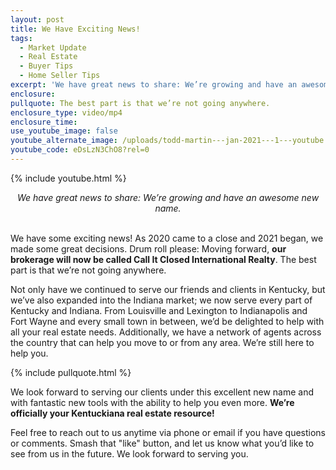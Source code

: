 ```yaml
---
layout: post
title: We Have Exciting News!
tags:
  - Market Update
  - Real Estate
  - Buyer Tips
  - Home Seller Tips
excerpt: 'We have great news to share: We’re growing and have an awesome new name.'
enclosure:
pullquote: The best part is that we’re not going anywhere.
enclosure_type: video/mp4
enclosure_time:
use_youtube_image: false
youtube_alternate_image: /uploads/todd-martin---jan-2021---1---youtube.jpg
youtube_code: eDsLzN3ChO8?rel=0
---
```


{% include youtube.html %}

<center><em>We have great news to share: We&rsquo;re growing and have an awesome new name.</em></center>

<center>&nbsp;</center>

We have some exciting news\! As 2020 came to a close and 2021 began, we made some great decisions. Drum roll please: Moving forward, **our brokerage will now be called Call It Closed International Realty**. The best part is that we’re not going anywhere.&nbsp;

Not only have we continued to serve our friends and clients in Kentucky, but we’ve also expanded into the Indiana market; we now serve every part of Kentucky and Indiana. From Louisville and Lexington to Indianapolis and Fort Wayne and every small town in between, we’d be delighted to help with all your real estate needs. Additionally, we have a network of agents across the country that can help you move to or from any area. We’re still here to help you.&nbsp;

{% include pullquote.html %}

We look forward to serving our clients under this excellent new name and with fantastic new tools with the ability to help you even more. **We’re officially your Kentuckiana real estate resource\!**&nbsp;

Feel free to reach out to us anytime via phone or email if you have questions or comments. Smash that "like" button, and let us know what you’d like to see from us in the future. We look forward to serving you.
